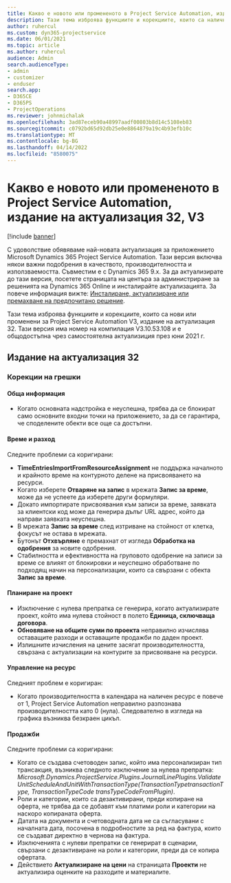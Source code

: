 ```yaml
---
title: Какво е новото или промененото в Project Service Automation, издание на актуализация 32, V3
description: Тази тема изброява функциите и корекциите, които са налични в Project Service Automation V3, издание на актуализация 32, V3.
author: ruhercul
ms.custom: dyn365-projectservice
ms.date: 06/01/2021
ms.topic: article
ms.author: ruhercul
audience: Admin
search.audienceType:
- admin
- customizer
- enduser
search.app:
- D365CE
- D365PS
- ProjectOperations
ms.reviewer: johnmichalak
ms.openlocfilehash: 3ad87eceb90a48997aadf00803b8d14c5108eb83
ms.sourcegitcommit: c0792bd65d92db25e0e8864879a19c4b93efb10c
ms.translationtype: MT
ms.contentlocale: bg-BG
ms.lasthandoff: 04/14/2022
ms.locfileid: "8580075"
---
```

# <a name="whats-new-or-changed-in-project-service-automation-update-release-32-v3"></a>Какво е новото или промененото в Project Service Automation, издание на актуализация 32, V3

[!include [banner](../includes/psa-now-project-operations.md)]

С удоволствие обявяваме най-новата актуализация за приложението Microsoft Dynamics 365 Project Service Automation. Тази версия включва някои важни подобрения в качеството, производителността и използваемостта. Съвместим е с Dynamics 365 9.x. За да актуализирате до тази версия, посетете страницата на центъра за администриране за решенията на Dynamics 365 Online и инсталирайте актуализацията. За повече информация вижте: [Инсталиране, актуализиране или премахване на предпочитано решение](/power-platform/admin/install-remove-preferred-solution).

Тази тема изброява функциите и корекциите, които са нови или променени за Project Service Automation V3, издание на актуализация 32. Тази версия има номер на компилация V3.10.53.108 и е общодостъпна чрез самостоятелна актуализиция през юни 2021 г.

## <a name="update-release-32"></a>Издание на актуализация 32

### <a name="bug-fixes"></a>Корекции на грешки

#### <a name="general"></a>Обща информация

- Когато основната надстройка е неуспешна, трябва да се блокират само основните входни точки на приложението, за да се гарантира, че споделените обекти все още са достъпни.

#### <a name="time-and-expense"></a>Време и разход

Следните проблеми са коригирани:

- **TimeEntriesImportFromResourceAssignment** не поддържа началното и крайното време на контурното делене на присвояването на ресурси.
- Когато изберете **Отваряне на запис** в мрежата **Запис за време**, може да не успеете да изберете други формуляри.
- Докато импортирате присвоявания към записи за време, заявката за клиентски код може да генерира дълъг URL адрес, който да направи заявката неуспешна.
- В мрежата **Запис за време** след изтриване на стойност от клетка, фокусът не остава в мрежата.
- Бутонът **Отхвърляне** е премахнат от изгледа **Обработка на одобрения** за новите одобрения.
- Стабилността и ефективността на груповото одобрение на записи за време се влияят от блокировки и неуспешно обработване по подходящ начин на персонализации, които са свързани с обекта **Запис за време**.

#### <a name="project-planning"></a>Планиране на проект

- Изключение с нулева препратка се генерира, когато актуализирате проект, който има нулева стойност в полето **Единица, сключваща договора**.
- **Обновяване на общите суми по проекта** неправилно изчислява оставащите разходи и оставащите продажби по даден проект.
- Излишните изчисления на цените засягат производителността, свързана с актуализации на контурите за присвояване на ресурси.

#### <a name="resource-management"></a>Управление на ресурс

Следният проблем е коригиран:

- Когато производителността в календара на наличен ресурс е повече от 1, Project Service Automation неправилно разпознава производителността като 0 (нула). Следователно в изгледа на графика възниква безкраен цикъл.

#### <a name="sales"></a>Продажби

Следните проблеми са коригирани:

- Когато се създава счетоводен запис, който има персонализиран тип трансакция, възниква следното изключение за нулева препратка: *Microsoft.Dynamics.ProjectService.Plugins.JournalLinePlugins.ValidateUnitScheduleAndUnitWithTransactionType(TransactionTypetransactionType, TransactionTypeCode transTypeCodeFromPlugin)*.
- Роли и категории, които са дезактивирани, преди копиране на оферта, не трябва да се добавят към платими роли и категории на наскоро копираната оферта.
- Датата на документа и счетоводната дата не са съгласувани с началната дата, посочена в подробностите за ред на фактура, които се създават директно в чернова на фактура.
- Изключенията с нулеви препратки се генерират в сценарии, свързани с дезактивиране на роли и категории, преди да се копира офертата.
- Действието **Актуализиране на цени** на страницата **Проекти** не актуализира оценките на разходите и материалите.
